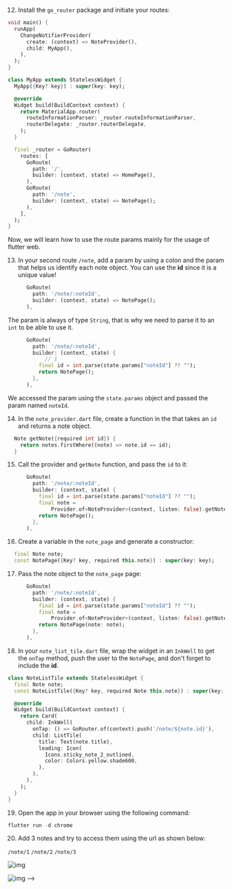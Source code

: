 12. Install the `go_router` package and initiate your routes:

```dart
void main() {
  runApp(
    ChangeNotifierProvider(
      create: (context) => NoteProvider(),
      child: MyApp(),
    ),
  );
}

class MyApp extends StatelessWidget {
  MyApp({Key? key}) : super(key: key);

  @override
  Widget build(BuildContext context) {
    return MaterialApp.router(
      routeInformationParser: _router.routeInformationParser,
      routerDelegate: _router.routerDelegate,
    );
  }

  final _router = GoRouter(
    routes: [
      GoRoute(
        path: '/',
        builder: (context, state) => HomePage(),
      ),
      GoRoute(
        path: '/note',
        builder: (context, state) => NotePage();
      ),
    ],
  );
}
```

Now, we will learn how to use the route params mainly for the usage of flutter web.

13. In your second route `/note`, add a param by using a colon and the param that helps us identify each note object. You can use the **id** since it is a unique value!

```dart
      GoRoute(
        path: '/note/:noteId',
        builder: (context, state) => NotePage();
      ),
```

The param is always of type `String`, that is why we need to parse it to an `int` to be able to use it.

```dart
      GoRoute(
        path: '/note/:noteId',
        builder: (context, state) {
            // 1
          final id = int.parse(state.params["noteId"] ?? "");
          return NotePage();
        },
      ),
```

We accessed the param using the `state.params` object and passed the param named `noteId`.

14. In the `note_provider.dart` file, create a function in the that takes an `id` and returns a note object.

```dart
  Note getNote({required int id}) {
    return notes.firstWhere((note) => note.id == id);
  }
```

15. Call the provider and `getNote` function, and pass the `id` to it:

```dart
      GoRoute(
        path: '/note/:noteId',
        builder: (context, state) {
          final id = int.parse(state.params["noteId"] ?? "");
          final note =
              Provider.of<NoteProvider>(context, listen: false).getNote(id: id);
          return NotePage();
        },
      ),
```

16. Create a variable in the `note_page` and generate a constructor:

```dart
  final Note note;
  const NotePage({Key? key, required this.note}) : super(key: key);
```

17. Pass the note object to the `note_page` page:

```dart
      GoRoute(
        path: '/note/:noteId',
        builder: (context, state) {
          final id = int.parse(state.params["noteId"] ?? "");
          final note =
              Provider.of<NoteProvider>(context, listen: false).getNote(id: id);
          return NotePage(note: note);
        },
      ),
```

18. In your `note_list_tile.dart` file, wrap the widget in an `InkWell` to get the `onTap` method, push the user to the `NotePage`, and don't forget to include the **id**.

```dart
class NoteListTile extends StatelessWidget {
  final Note note;
  const NoteListTile({Key? key, required Note this.note}) : super(key: key);

  @override
  Widget build(BuildContext context) {
    return Card(
      child: InkWell(
        onTap: () => GoRouter.of(context).push('/note/${note.id}'),
        child: ListTile(
          title: Text(note.title),
          leading: Icon(
            Icons.sticky_note_2_outlined,
            color: Colors.yellow.shade600,
          ),
        ),
      ),
    );
  }
}
```

19. Open the app in your browser using the following command:

```dart
flutter run -d chrome
```

20. Add 3 notes and try to access them using the url as shown below:

`/note/1`
`/note/2`
`/note/3`

![img](https://lh6.googleusercontent.com/L3bE8f6cnDg7_8l84y4L2htEF6njv3GjgAA7EIgWdCNGmFavvkDSvVCadR7Q8j8_DqecmzYtE3QsboME_y-qdQwzJtDbhmiIvWY-NlyINJbmhYk7ilBFDfBiiPbXW518rURggRRz)

![img](https://lh6.googleusercontent.com/-3urOR1FVaBWCyVe5MkximX1SMUWaqt5XQ8kDabiVg3l5XvTqPpMkGME3mPmbGjv4IZlxXTPQ10x81_tv0Kd7CErUL8xjC8uzAS9jRofYcPrDifemnDTPbEljLQ53dPsM5QsOjJY) -->
